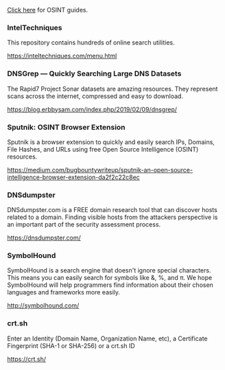 [Click here](https://github.com/TheGetch/Penetration-Testing-Resources/wiki/OSINT) for OSINT guides.

### IntelTechniques

This repository contains hundreds of online search utilities. 

https://inteltechniques.com/menu.html

### DNSGrep — Quickly Searching Large DNS Datasets

The Rapid7 Project Sonar datasets are amazing resources. They represent scans across the internet, compressed and easy to download. 

https://blog.erbbysam.com/index.php/2019/02/09/dnsgrep/

### Sputnik: OSINT Browser Extension

Sputnik is a browser extension to quickly and easily search IPs, Domains, File Hashes, and URLs using free Open Source Intelligence (OSINT) resources.

https://medium.com/bugbountywriteup/sputnik-an-open-source-intelligence-browser-extension-da2f2c22c8ec

### DNSdumpster

DNSdumpster.com is a FREE domain research tool that can discover hosts related to a domain. Finding visible hosts from the attackers perspective is an important part of the security assessment process.

https://dnsdumpster.com/
 
### SymbolHound

SymbolHound is a search engine that doesn't ignore special characters. This means you can easily search for symbols like &, %, and π. We hope SymbolHound will help programmers find information about their chosen languages and frameworks more easily.
 
http://symbolhound.com/

### crt.sh

Enter an Identity (Domain Name, Organization Name, etc), a Certificate Fingerprint (SHA-1 or SHA-256) or a crt.sh ID
 
https://crt.sh/


